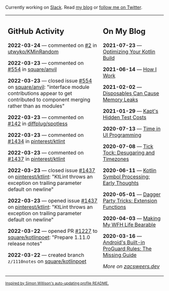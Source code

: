 Currently working on [Slack](https://slack.com/). Read [my blog](https://zacsweers.dev/) or [follow me on Twitter](https://twitter.com/ZacSweers).

<table><tr><td valign="top" width="60%">

## GitHub Activity
<!-- githubActivity starts -->
**2022-03-24** — commented on [#2](https://github.com/utwyko/KMinRandom/issues/2#issuecomment-1077960755) in [utwyko/KMinRandom](https://github.com/utwyko/KMinRandom)

**2022-03-23** — commented on [#554](https://github.com/square/anvil/issues/554#issuecomment-1076888194) in [square/anvil](https://github.com/square/anvil)

**2022-03-23** — closed issue [#554](https://github.com/square/anvil/issues/554) on [square/anvil](https://github.com/square/anvil): "interface module contributions appear to get contributed to component merging rather than as modules"

**2022-03-23** — commented on [#142](https://github.com/diffplug/spotless/issues/142#issuecomment-1076745332) in [diffplug/spotless](https://github.com/diffplug/spotless)

**2022-03-23** — commented on [#1434](https://github.com/pinterest/ktlint/issues/1434#issuecomment-1076742855) in [pinterest/ktlint](https://github.com/pinterest/ktlint)

**2022-03-23** — commented on [#1437](https://github.com/pinterest/ktlint/issues/1437#issuecomment-1076730830) in [pinterest/ktlint](https://github.com/pinterest/ktlint)

**2022-03-23** — closed issue [#1437](https://github.com/pinterest/ktlint/issues/1437) on [pinterest/ktlint](https://github.com/pinterest/ktlint): "KtLint throws an exception on trailing parameter default on newline"

**2022-03-23** — opened issue [#1437](https://github.com/pinterest/ktlint/issues/1437) on [pinterest/ktlint](https://github.com/pinterest/ktlint): "KtLint throws an exception on trailing parameter default on newline"

**2022-03-22** — opened PR [#1227](https://github.com/square/kotlinpoet/pull/1227) to [square/kotlinpoet](https://github.com/square/kotlinpoet): "Prepare 1.11.0 release notes"

**2022-03-22** — created branch `z/1110notes` on [square/kotlinpoet](https://github.com/square/kotlinpoet)
<!-- githubActivity ends -->
</td><td valign="top" width="40%">

## On My Blog
<!-- blog starts -->
**2021-07-23** — [Optimizing Your Kotlin Build](https://www.zacsweers.dev/optimizing-your-kotlin-build/)

**2021-06-14** — [How I Work](https://www.zacsweers.dev/how-i-work/)

**2021-02-02** — [Disposables Can Cause Memory Leaks](https://www.zacsweers.dev/disposables-can-cause-memory-leaks/)

**2021-01-29** — [Kapt's Hidden Test Costs](https://www.zacsweers.dev/kapts-hidden-test-costs/)

**2020-07-13** — [Time in UI Programming](https://www.zacsweers.dev/time-in-ui/)

**2020-07-08** — [Tick Tock: Desugaring and Timezones](https://www.zacsweers.dev/ticktock-desugaring-timezones/)

**2020-06-11** — [Kotlin Symbol Processing: Early Thoughts](https://www.zacsweers.dev/kotlin-symbol-processor-early-thoughts/)

**2020-05-01** — [Dagger Party Tricks: Extension Functions](https://www.zacsweers.dev/dagger-party-tricks-extension-functions/)

**2020-04-03** — [Making My WFH Life Bearable](https://www.zacsweers.dev/making-wfh-life-bearable/)

**2020-03-16** — [Android's Built-in ProGuard Rules: The Missing Guide](https://www.zacsweers.dev/android-proguard-rules/)
<!-- blog ends -->
_More on [zacsweers.dev](https://zacsweers.dev/)_
</td></tr></table>

<sub><a href="https://simonwillison.net/2020/Jul/10/self-updating-profile-readme/">Inspired by Simon Willison's auto-updating profile README.</a></sub>